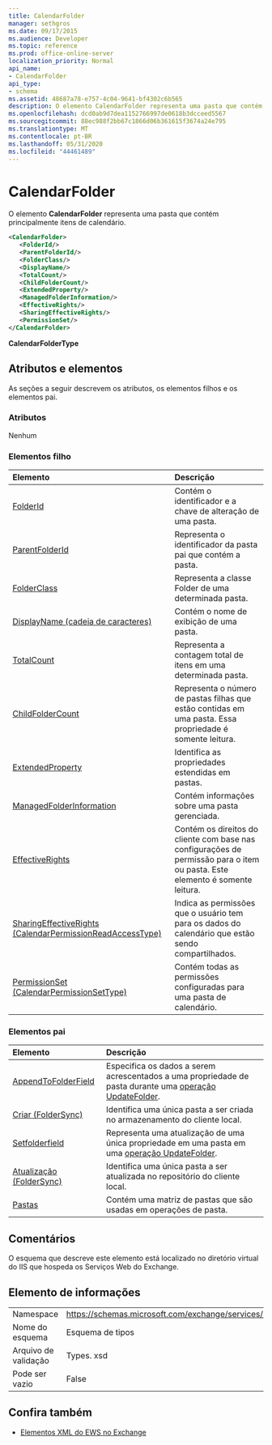 ```yaml
---
title: CalendarFolder
manager: sethgros
ms.date: 09/17/2015
ms.audience: Developer
ms.topic: reference
ms.prod: office-online-server
localization_priority: Normal
api_name:
- CalendarFolder
api_type:
- schema
ms.assetid: 48687a78-e757-4c04-9641-bf4302c6b565
description: O elemento CalendarFolder representa uma pasta que contém principalmente itens de calendário.
ms.openlocfilehash: dcd0ab9d7dea1152766997de0618b3dcceed5567
ms.sourcegitcommit: 88ec988f2bb67c1866d06b361615f3674a24e795
ms.translationtype: MT
ms.contentlocale: pt-BR
ms.lasthandoff: 05/31/2020
ms.locfileid: "44461489"
---
```

# <a name="calendarfolder"></a>CalendarFolder

O elemento **CalendarFolder** representa uma pasta que contém principalmente itens de calendário. 
  
```xml
<CalendarFolder>
   <FolderId/>
   <ParentFolderId/>
   <FolderClass/>
   <DisplayName/>
   <TotalCount/>
   <ChildFolderCount/>
   <ExtendedProperty/>
   <ManagedFolderInformation/>
   <EffectiveRights/>
   <SharingEffectiveRights/>
   <PermissionSet/>
</CalendarFolder>
```

 **CalendarFolderType**
## <a name="attributes-and-elements"></a>Atributos e elementos

As seções a seguir descrevem os atributos, os elementos filhos e os elementos pai.
  
### <a name="attributes"></a>Atributos

Nenhum
  
### <a name="child-elements"></a>Elementos filho

|**Elemento**|**Descrição**|
|:-----|:-----|
|[FolderId](folderid.md) <br/> |Contém o identificador e a chave de alteração de uma pasta.  <br/> |
|[ParentFolderId](parentfolderid.md) <br/> |Representa o identificador da pasta pai que contém a pasta.  <br/> |
|[FolderClass](folderclass.md) <br/> |Representa a classe Folder de uma determinada pasta.  <br/> |
|[DisplayName (cadeia de caracteres)](displayname-string.md) <br/> |Contém o nome de exibição de uma pasta.  <br/> |
|[TotalCount](totalcount.md) <br/> |Representa a contagem total de itens em uma determinada pasta.  <br/> |
|[ChildFolderCount](childfoldercount.md) <br/> |Representa o número de pastas filhas que estão contidas em uma pasta. Essa propriedade é somente leitura.  <br/> |
|[ExtendedProperty](extendedproperty.md) <br/> |Identifica as propriedades estendidas em pastas.  <br/> |
|[ManagedFolderInformation](managedfolderinformation.md) <br/> |Contém informações sobre uma pasta gerenciada.  <br/> |
|[EffectiveRights](effectiverights.md) <br/> |Contém os direitos do cliente com base nas configurações de permissão para o item ou pasta. Este elemento é somente leitura.  <br/> |
|[SharingEffectiveRights (CalendarPermissionReadAccessType)](sharingeffectiverights-calendarpermissionreadaccesstype.md) <br/> |Indica as permissões que o usuário tem para os dados do calendário que estão sendo compartilhados.  <br/> |
|[PermissionSet (CalendarPermissionSetType)](permissionset-calendarpermissionsettype.md) <br/> |Contém todas as permissões configuradas para uma pasta de calendário.  <br/> |
   
### <a name="parent-elements"></a>Elementos pai

|**Elemento**|**Descrição**|
|:-----|:-----|
|[AppendToFolderField](appendtofolderfield.md) <br/> |Especifica os dados a serem acrescentados a uma propriedade de pasta durante uma [operação UpdateFolder](updatefolder-operation.md).  <br/> |
|[Criar (FolderSync)](create-foldersync.md) <br/> |Identifica uma única pasta a ser criada no armazenamento do cliente local.  <br/> |
|[Setfolderfield](setfolderfield.md) <br/> |Representa uma atualização de uma única propriedade em uma pasta em uma [operação UpdateFolder](updatefolder-operation.md).  <br/> |
|[Atualização (FolderSync)](update-foldersync.md) <br/> |Identifica uma única pasta a ser atualizada no repositório do cliente local.  <br/> |
|[Pastas](folders-ex15websvcsotherref.md) <br/> |Contém uma matriz de pastas que são usadas em operações de pasta.  <br/> |
   
## <a name="remarks"></a>Comentários

O esquema que descreve este elemento está localizado no diretório virtual do IIS que hospeda os Serviços Web do Exchange.
  
## <a name="element-information"></a>Elemento de informações

|||
|:-----|:-----|
|Namespace  <br/> |https://schemas.microsoft.com/exchange/services/2006/types  <br/> |
|Nome do esquema  <br/> |Esquema de tipos  <br/> |
|Arquivo de validação  <br/> |Types. xsd  <br/> |
|Pode ser vazio  <br/> |False  <br/> |
   
## <a name="see-also"></a>Confira também



- [Elementos XML do EWS no Exchange](ews-xml-elements-in-exchange.md)

